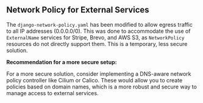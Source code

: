 
## Network Policy for External Services

The `django-network-policy.yaml` has been modified to allow egress traffic to all IP addresses (0.0.0.0/0). This was done to accommodate the use of `ExternalName` services for Stripe, Brevo, and AWS S3, as `NetworkPolicy` resources do not directly support them. This is a temporary, less secure solution.

**Recommendation for a more secure setup:**

For a more secure solution, consider implementing a DNS-aware network policy controller like Cilium or Calico. These would allow you to create policies based on domain names, which is a more robust and secure way to manage access to external services.